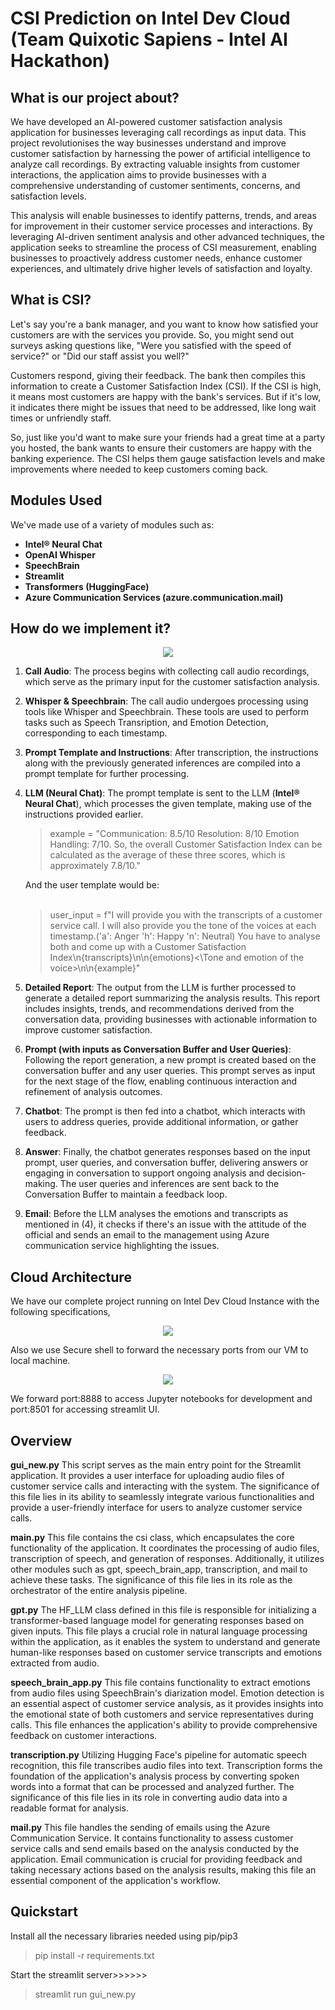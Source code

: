 # CSI Prediction on Intel Dev Cloud (Team Quixotic Sapiens - Intel AI Hackathon)
## What is our project about? ##
We have developed an AI-powered customer satisfaction analysis application for businesses leveraging call recordings as input data. This project revolutionises the way businesses understand and improve customer satisfaction by harnessing the power of artificial intelligence to analyze call recordings. By extracting valuable insights from customer interactions, the application aims to provide businesses with a comprehensive understanding of customer sentiments, concerns, and satisfaction levels. 

This analysis will enable businesses to identify patterns, trends, and areas for improvement in their customer service processes and interactions. By leveraging AI-driven sentiment analysis and other advanced techniques, the application seeks to streamline the process of CSI measurement, enabling businesses to proactively address customer needs, enhance customer experiences, and ultimately drive higher levels of satisfaction and loyalty.

## What is CSI? ##
Let's say you're a bank manager, and you want to know how satisfied your customers are with the services you provide. So, you might send out surveys asking questions like, "Were you satisfied with the speed of service?" or "Did our staff assist you well?"

Customers respond, giving their feedback. The bank then compiles this information to create a Customer Satisfaction Index (CSI). If the CSI is high, it means most customers are happy with the bank's services. But if it's low, it indicates there might be issues that need to be addressed, like long wait times or unfriendly staff.

So, just like you'd want to make sure your friends had a great time at a party you hosted, the bank wants to ensure their customers are happy with the banking experience. The CSI helps them gauge satisfaction levels
and make improvements where needed to keep customers coming back.

## Modules Used ##
We've made use of a variety of modules such as:
- **Intel® Neural Chat**
- **OpenAI Whisper**
- **SpeechBrain**
- **Streamlit**
- **Transformers (HuggingFace)**
- **Azure Communication Services (azure.communication.mail)**

## How do we implement it? ##

<p align="center">
  <img width="auto" height="auto" src="https://github.com/jayanzth/intel-ai-hackathon/assets/93752903/7cdc1d07-83c6-4895-ba60-6e0d0af7e9f7">
</p>


1. **Call Audio**: The process begins with collecting call audio recordings, which serve as the primary input for the customer satisfaction analysis.

2. **Whisper & Speechbrain**: The call audio undergoes processing using tools like Whisper and Speechbrain. These tools are used to perform tasks such as Speech Transription, and Emotion Detection, corresponding to each timestamp.

3. **Prompt Template and Instructions**: After transcription, the instructions along with the previously generated inferences are compiled into a prompt template for further processing.

4. **LLM (Neural Chat)**: The prompt template is sent to the LLM (**Intel® Neural Chat**), which processes the given template, making use of the instructions provided earlier.

   <blockquote>
      example = "Communication: 8.5/10 Resolution: 8/10 Emotion Handling: 7/10. So, the overall Customer Satisfaction Index can be calculated as the average of these three scores, which is approximately 7.8/10."
    </blockquote>
    
    And the user template would be:
    <br><br>

   <blockquote>
      user_input = f"I will provide you with the transcripts of a customer service call. I will also provide you the tone of the voices at each timestamp.('a': Anger 'h': Happy 'n': Neutral) You have to analyse          both and come up with a Customer Satisfaction Index<Transcripts of the talks>\n{transcripts}<Transcripts of the talks\>\n<Tone and emotion of the voice>\n{emotions}<\Tone and emotion of the        voice>\n<Example>\n{example}<Example\>"
      </blockquote>

6. **Detailed Report**: The output from the LLM is further processed to generate a detailed report summarizing the analysis results. This report includes insights, trends, and recommendations derived from the conversation data, providing businesses with actionable information to improve customer satisfaction.

7. **Prompt (with inputs as Conversation Buffer and User Queries)**: Following the report generation, a new prompt is created based on the conversation buffer and any user queries. This prompt serves as input for the next stage of the flow, enabling continuous interaction and refinement of analysis outcomes.

8. **Chatbot**: The prompt is then fed into a chatbot, which interacts with users to address queries, provide additional information, or gather feedback.

9. **Answer**: Finally, the chatbot generates responses based on the input prompt, user queries, and conversation buffer, delivering answers or engaging in conversation to support ongoing analysis and decision-making. The user queries and inferences are sent back to the Conversation Buffer to maintain a feedback loop.

10. **Email**: Before the LLM analyses the emotions and transcripts as mentioned in (4), it checks if there's an issue with the attitude of the official and sends an email to the management using Azure communication service highlighting the issues.
  

## Cloud Architecture ##

We have our complete project running on Intel Dev Cloud Instance with the following specifications,
<p align="center">
  <img width="auto" height="auto" src="https://github.com/jayanzth/intel-ai-hackathon/assets/85375873/7d2e858e-8e60-41ad-869c-6ed7358b70ad">
</p>

Also we use Secure shell to forward the necessary ports from our VM to local machine.
<p align="center">
  <img width="auto" height="auto" src="https://github.com/jayanzth/intel-ai-hackathon/assets/93752903/cea74522-bab3-4d2b-a5db-75d35718acb9">
</p>

We forward port:8888 to access Jupyter notebooks for development and port:8501 for accessing streamlit UI.

## Overview ##

**gui_new.py**
This script serves as the main entry point for the Streamlit application. It provides a user interface for uploading audio files of customer service calls and interacting with the system. The significance of this file lies in its ability to seamlessly integrate various functionalities and provide a user-friendly interface for users to analyze customer service calls.

**main.py**
This file contains the csi class, which encapsulates the core functionality of the application. It coordinates the processing of audio files, transcription of speech, and generation of responses. Additionally, it utilizes other modules such as gpt, speech_brain_app, transcription, and mail to achieve these tasks. The significance of this file lies in its role as the orchestrator of the entire analysis pipeline.

**gpt.py**
The HF_LLM class defined in this file is responsible for initializing a transformer-based language model for generating responses based on given inputs. This file plays a crucial role in natural language processing within the application, as it enables the system to understand and generate human-like responses based on customer service transcripts and emotions extracted from audio.

**speech_brain_app.py**
This file contains functionality to extract emotions from audio files using SpeechBrain's diarization model. Emotion detection is an essential aspect of customer service analysis, as it provides insights into the emotional state of both customers and service representatives during calls. This file enhances the application's ability to provide comprehensive feedback on customer interactions.

**transcription.py**
Utilizing Hugging Face's pipeline for automatic speech recognition, this file transcribes audio files into text. Transcription forms the foundation of the application's analysis process by converting spoken words into a format that can be processed and analyzed further. The significance of this file lies in its role in converting audio data into a readable format for analysis.

**mail.py**
This file handles the sending of emails using the Azure Communication Service. It contains functionality to assess customer service calls and send emails based on the analysis conducted by the application. Email communication is crucial for providing feedback and taking necessary actions based on the analysis results, making this file an essential component of the application's workflow.

## Quickstart ##

Install all the necessary libraries needed using pip/pip3

<blockquote>
  pip install -r requirements.txt
</blockquote>

Start the streamlit server>>>>>>

<blockquote>
  streamlit run gui_new.py
</blockquote>






